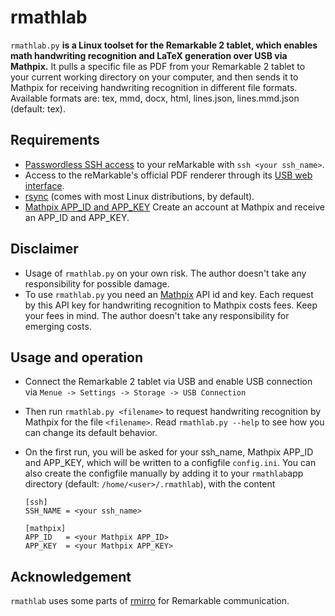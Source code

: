 # rmathlab

`rmathlab.py` **is a Linux toolset for the Remarkable 2 tablet, which enables math handwriting recognition and LaTeX generation over USB via Mathpix.** It pulls a specific file as PDF from your Remarkable 2 tablet to your current working directory on your computer, and then sends it to Mathpix for receiving handwriting recognition in different file formats. Available formats are: tex, mmd, docx, html, lines.json, lines.mmd.json (default: tex).

## Requirements

* [Passwordless SSH access](https://remarkablewiki.com/tech/ssh#passwordless_login_with_ssh_keys) to your reMarkable with `ssh <your ssh_name>`.
* Access to the reMarkable's official PDF renderer through its [USB web interface](https://remarkablewiki.com/tech/webinterface).
* [rsync](https://rsync.samba.org/) (comes with most Linux distributions, by default).
* [Mathpix APP_ID and APP_KEY](https://mathpix.com/) Create an account at Mathpix and receive an APP_ID and APP_KEY.

## Disclaimer

* Usage of `rmathlab.py` on your own risk. The author doesn't take any responsibility for possible damage.
* To use `rmathlab.py` you need an [Mathpix](https://mathpix.com/) API id and key. Each request by this API key for handwriting recognition to Mathpix costs fees. Keep your fees in mind. The author doesn't take any responsibility for emerging costs.

## Usage and operation

* Connect the Remarkable 2 tablet via USB and enable USB connection via `Menue -> Settings -> Storage -> USB Connection`
* Then run `rmathlab.py <filename>` to request handwriting recognition by Mathpix for the file `<filename>`. Read `rmathlab.py --help` to see how you can change its default behavior.
* On the first run, you will be asked for your ssh_name, Mathpix APP_ID and APP_KEY, which will be written to a configfile `config.ini`. You can also create the configfile manually by adding it to your `rmathlab`app directory (default: `/home/<user>/.rmathlab`), with the content
  
  ```
  [ssh]
  SSH_NAME = <your ssh_name>
  
  [mathpix]
  APP_ID   = <your Mathpix APP_ID>
  APP_KEY  = <your Mathpix APP_KEY>
  ```

## Acknowledgement

`rmathlab` uses some parts of [rmirro](https://github.com/hersle/rmirro) for Remarkable communication. 
